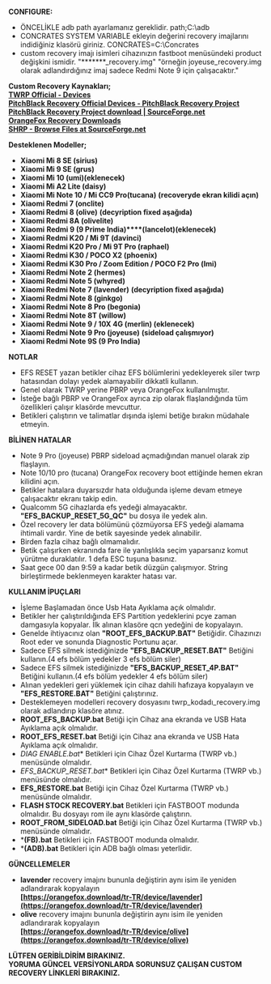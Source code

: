 


**CONFIGURE:**
- ÖNCELİKLE adb path ayarlamanız gereklidir. path;C:\adb
- CONCRATES SYSTEM VARIABLE ekleyin değerini recovery imajlarını indidiğiniz klasörü giriniz. CONCRATES=C:\Concrates
- custom recovery imajı isimleri cihazınızın fastboot menüsündeki product değişkini ismidir.  "*******_recovery.img"
"örneğin joyeuse_recovery.img olarak adlandırdığınız imaj sadece Redmi Note 9 için çalışacaktır."

**Custom Recovery Kaynakları;**  
[**TWRP Official - Devices**](https://twrp.me/Devices/)  
**[PitchBlack Recovery Official Devices - PitchBlack Recovery Project](https://pitchblackrecovery.com/devices)  
[PitchBlack Recovery Project download | SourceForge.net](https://sourceforge.net/projects/pbrp/)  
[OrangeFox Recovery Downloads](https://orangefox.download/tr-TR)**  
[**SHRP - Browse Files at SourceForge.net**](https://sourceforge.net/projects/shrp/files/)  
  
**Desteklenen Modeller;**  

-   **Xiaomi Mi 8 SE (sirius)**
-   **Xiaomi Mi 9 SE (grus)**
-   **Xiaomi Mi 10 (umi)(eklenecek)**
-   **Xiaomi Mi A2 Lite (daisy)**
-   **Xiaomi Mi Note 10 / Mi CC9 Pro(tucana)** **(recoveryde ekran kilidi açın)**
-   **Xiaomi Redmi 7 (onclite)**
-   **Xiaomi Redmi 8 (olive)** **(decyription fixed aşağıda)**
-   **Xiaomi Redmi 8A (olivelite)**
-   **Xiaomi** **Redmi 9 (9 Prime India)****(lancelot)(eklenecek)**
-   **Xiaomi Redmi K20 / Mi 9T (davinci)**
-   **Xiaomi Redmi K20 Pro / Mi 9T Pro (raphael)**
-   **Xiaomi Redmi K30 / POCO X2 (phoenix)**
-   **Xiaomi Redmi K30 Pro / Zoom Edition / POCO F2 Pro (lmi)**
-   **Xiaomi Redmi Note 2 (hermes)**
-   **Xiaomi Redmi Note 5 (whyred)**
-   **Xiaomi Redmi Note 7 (lavender)** ****(decyription fixed aşağıda)****
-   **Xiaomi Redmi Note 8 (ginkgo)**
-   **Xiaomi Redmi Note 8 Pro (begonia)**
-   **Xiaomi Redmi Note 8T (willow)**
-   **Xiaomi Redmi Note 9 / 10X 4G (merlin) (eklenecek)**
-   **Xiaomi Redmi Note 9 Pro (joyeuse)** **(sideload çalışmıyor)**
-   **Xiaomi Redmi Note 9S (9 Pro India)**

**NOTLAR**  

-   EFS RESET yazan betikler cihaz EFS bölümlerini yedekleyerek siler twrp hatasından dolayı yedek alamayabilir dikkatli kullanın.
-   Genel olarak TWRP yerine PBRP veya OrangeFox kullanılmıştır.
-   İsteğe bağlı PBRP ve OrangeFox ayrıca zip olarak flaşlandığında tüm özellikleri çalışır klasörde mevcuttur.
-   Betikleri çalıştırın ve talimatlar dışında işlemi betiğe bırakın müdahale etmeyin.

**BİLİNEN HATALAR**  

-   Note 9 Pro (joyeuse) PBRP sideload açmadığından manuel olarak zip flaşlayın.
-   Note 10/10 pro (tucana) OrangeFox recovery boot ettiğinde hemen ekran kilidini açın.
-   Betikler hatalara duyarsızdır hata olduğunda işleme devam etmeye çalışacaktır ekranı takip edin.
-   Qualcomm 5G cihazlarda efs yedeği almayacaktır.  **"EFS_BACKUP_RESET_5G_QC"** bu dosya ile yedek alın.
-   Özel recovery ler data bölümünü çözmüyorsa EFS yedeği alamama ihtimali vardır. Yine de betik sayesinde yedek alınabilir.
-   Birden fazla cihaz bağlı olmamalıdır.
-   Betik çalışırken ekranında fare ile yanlışlıkla seçim yaparsanız komut yürütme duraklatılır. 1 defa ESC tuşuna basınız.
-   Saat gece 00 dan 9:59 a kadar betik düzgün çalışmıyor. String birleştirmede beklenmeyen karakter hatası var.

**KULLANIM İPUÇLARI**  

-   İşleme Başlamadan önce Usb Hata Ayıklama açık olmalıdır.
-   Betikler her çalıştırıldığında EFS Partition yedeklerini pcye zaman damgasıyla kopyalar. İlk alınan klasöre qcn yedeğini de kopyalayın.
-   Genelde ihtiyacınız olan  **"ROOT_EFS_BACKUP.BAT"**  Betiğidir. Cihazınızı Root eder ve sonunda Diagnostic Portunu açar.
-   Sadece EFS silmek istediğinizde  **"EFS_BACKUP_RESET.BAT"**  Betiğini kullanın.(4 efs bölüm yedekler 3 efs bölüm siler)
-   Sadece EFS silmek istediğinizde  **"EFS_BACKUP_RESET_4P.BAT"**  Betiğini kullanın.(4 efs bölüm yedekler 4 efs bölüm siler)
-   Alınan yedekleri geri yüklemek için cihaz dahili hafızaya kopyalayın ve  **"EFS_RESTORE.BAT"** Betiğini çalıştırınız.
-   Desteklemeyen modelleri recovery dosyasını twrp_kodadı_recovery.img olarak adlandırıp klasöre atınız.
-   **ROOT_EFS_BACKUP.bat** Betiği için Cihaz ana ekranda ve USB Hata Ayıklama açık olmalıdır.
-   **ROOT_EFS_RESET.bat** Betiği için Cihaz ana ekranda ve USB Hata Ayıklama açık olmalıdır.
-   **DIAG ENABLE*.bat** Betikleri için Cihaz Özel Kurtarma (TWRP vb.) menüsünde olmalıdır.
-   **EFS_BACKUP_RESET*.bat** Betikleri için Cihaz Özel Kurtarma (TWRP vb.) menüsünde olmalıdır.
-   **EFS_RESTORE.bat** Betiği için Cihaz Özel Kurtarma (TWRP vb.) menüsünde olmalıdır.
-   **FLASH STOCK RECOVERY.bat** Betikleri için FASTBOOT modunda olmalıdır. Bu dosyayı rom ile aynı klasörde çalıştırın.
-   **ROOT_FROM_SIDELOAD.bat** Betiği için Cihaz Özel Kurtarma (TWRP vb.) menüsünde olmalıdır.
-   ***(FB).bat** Betikleri için FASTBOOT modunda olmalıdır.
-   ***(ADB).bat** Betikleri için ADB bağlı olması yeterlidir.

**GÜNCELLEMELER**  

-   **lavender** recovery imajını bununla değiştirin aynı isim ile yeniden adlandırarak kopyalayın  
    **[https://orangefox.download/tr-TR/device/lavender](https://orangefox.download/tr-TR/device/lavender)**
-   **olive**  recovery imajını bununla değiştirin aynı isim ile yeniden adlandırarak kopyalayın  
    **[https://orangefox.download/tr-TR/device/olive](https://orangefox.download/tr-TR/device/olive)**

**LÜTFEN GERİBİLDİRİM BIRAKINIZ.**  
**YORUMA GÜNCEL VERSİYONLARDA SORUNSUZ ÇALIŞAN CUSTOM RECOVERY LİNKLERİ BIRAKINIZ.**
